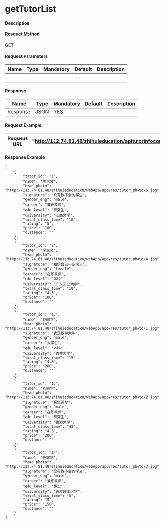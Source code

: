 # getTutorList


#### Description

#### Resquet Method
GET
#### Request Parameters

| Name | Type | Mandatory | Default | Description |
| -- | -- | -- | -- | -- |
|  |  |  | -- |  |



#### Response
| Name | Type | Mandatory | Default | Description |
| -- | -- | -- | -- | -- |
| Response | JSON | YES| |   |


#### Request Example

|Request URL | "http://112.74.81.48/zhihuieducation/apitutorinfocontroller/getTutorList" |
| --| -- |


#### Response Example

```
[
    {
        "tutor_id": "1",
        "name": "陈大文",
        "head_photo": "http://112.74.81.48/zhihuieducation/webApp/app/res/tutor_photo/6.jpg",
        "signature": "没有教不会的学生",
        "gender_eng": "male",
        "career": "兼职教师",
        "edu_level": "研究生",
        "university": "江西大学",
        "total_class_time": "10",
        "rating": "5",
        "price": "100",
        "distance": ""
    },
    {
        "tutor_id": "2",
        "name": "李文文",
        "head_photo": "http://112.74.81.48/zhihuieducation/webApp/app/res/tutor_photo/4.jpg",
        "signature": "相信自己一定可以",
        "gender_eng": "female",
        "career": "在职教师",
        "edu_level": "本科",
        "university": "广东工业大学",
        "total_class_time": "19",
        "rating": "4.5",
        "price": "100",
        "distance": ""
    },
    {
        "tutor_id": "11",
        "name": "赵同学",
        "head_photo": "http://112.74.81.48/zhihuieducation/webApp/app/res/tutor_photo/1.jpg",
        "signature": "我是数学大牛",
        "gender_eng": "male",
        "career": "大学生",
        "edu_level": "本科",
        "university": "吉林大学",
        "total_class_time": "15",
        "rating": "4.8",
        "price": "200",
        "distance": ""
    },
    {
        "tutor_id": "13",
        "name": "刘同学",
        "head_photo": "http://112.74.81.48/zhihuieducation/webApp/app/res/tutor_photo/2.jpg",
        "signature": "祝您圆梦",
        "gender_eng": "male",
        "career": "在职教师",
        "edu_level": "研究生",
        "university": "香港大学",
        "total_class_time": "43",
        "rating": "4.3",
        "price": "200",
        "distance": ""
    },
    {
        "tutor_id": "14",
        "name": "任同学",
        "head_photo": "http://112.74.81.48/zhihuieducation/webApp/app/res/tutor_photo/3.jpg",
        "signature": "没有教不会的学生",
        "gender_eng": "male",
        "career": "兼职教师",
        "edu_level": "博士",
        "university": "香港理工大学",
        "total_class_time": "8",
        "rating": "5",
        "price": "150",
        "distance": ""
    }
]
```






